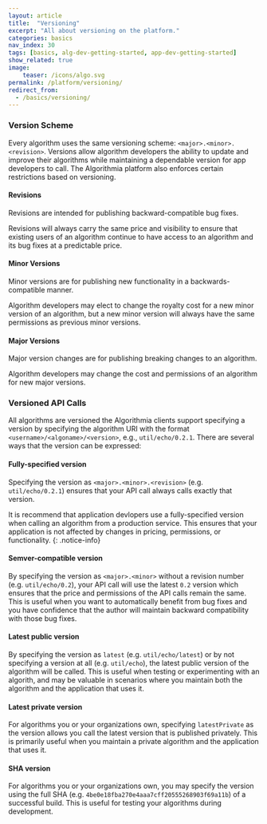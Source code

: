 ```yaml
---
layout: article
title:  "Versioning"
excerpt: "All about versioning on the platform."
categories: basics
nav_index: 30
tags: [basics, alg-dev-getting-started, app-dev-getting-started]
show_related: true
image:
    teaser: /icons/algo.svg
permalink: /platform/versioning/
redirect_from:
  - /basics/versioning/
---
```


### Version Scheme

Every algorithm uses the same versioning scheme: `<major>.<minor>.<revision>`. Versions allow algorithm developers the ability to update and improve their algorithms while maintaining a dependable version for app developers to call. The Algorithmia platform also enforces certain restrictions based on versioning.

#### Revisions

Revisions are intended for publishing backward-compatible bug fixes.

Revisions will always carry the same price and visibility to ensure that existing users of an algorithm continue to have access to an algorithm and its bug fixes at a predictable price.

#### Minor Versions

Minor versions are for publishing new functionality in a backwards-compatible manner.

Algorithm developers may elect to change the royalty cost for a new minor version of an algorithm, but a new minor version will always have the same permissions as previous minor versions.

#### Major Versions

Major version changes are for publishing breaking changes to an algorithm.

Algorithm developers may change the cost and permissions of an algorithm for new major versions.


### Versioned API Calls

All algorithms are versioned the Algorithmia clients support specifying a version by specifying the algorithm URI with the format `<username>/<algoname>/<version>`, e.g., `util/echo/0.2.1`. There are several ways that the version can be expressed:

#### Fully-specified version

Specifying the version as `<major>.<minor>.<revision>` (e.g. `util/echo/0.2.1`) ensures that your API call always calls exactly that version.

It is recommend that application devlopers use a fully-specified version when calling an algorithm from a production service. This ensures that your application is not affected by changes in pricing, permissions, or functionality.
{: .notice-info}

#### Semver-compatible version

By specifying the version as `<major>.<minor>` without a revision number (e.g. `util/echo/0.2`), your API call will use the latest `0.2` version which ensures that the price and permissions of the API calls remain the same. This is useful when you want to automatically benefit from bug fixes and you have confidence that the author will maintain backward compatibility with those bug fixes.

#### Latest public version

By specifying the version as `latest` (e.g. `util/echo/latest`) or by not specifying a version at all (e.g. `util/echo`), the latest public version of the algorithm will be called. This is useful when testing or experimenting with an algorith, and may be valuable in scenarios where you maintain both the algorithm and the application that uses it.

#### Latest private version

For algorithms you or your organizations own, specifying `latestPrivate` as the version allows you call the latest version that is published privately. This is primarily useful when you maintain a private algorithm and the application that uses it.

#### SHA version

For algorithms you or your organizations own, you may specify the version using the full SHA (e.g. `4be0e18fba270e4aaa7cff20555268903f69a11b`) of a successful build. This is useful for testing your algorithms during development.
